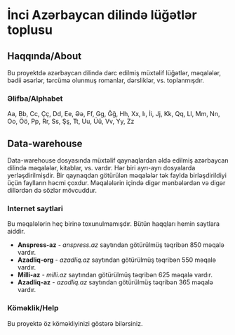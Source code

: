 # İnci Azərbaycan dilində lüğətlər toplusu

## Haqqında/About
Bu proyektdə azərbaycan dilində dərc edilmiş müxtəlif lüğətlər, məqalələr, bədii əsərlər, tərcümə olunmuş romanlar, dərsliklər, vs. toplanmışdır.

### Əlifba/Alphabet
Aa, Bb, Cc, Çç, Dd, Ee, Əə, Ff, Gg, Ğğ, Hh, Xx, Iı, İi, Jj, Kk, Qq, Ll, Mm, Nn, Oo, Öö, Pp, Rr, Ss, Şş, Tt, Uu, Üü, Vv, Yy, Zz

## Data-warehouse
Data-warehouse dosyasında müxtəlif qaynaqlardan əldə edilmiş azərbaycan dilində məqalələr, kitablar, vs. vardır. Hər biri ayrı-ayrı dosyalarda yerləşdirilmişdir. Bir qaynaqdan götürülən məqalələr tək faylda birləşdirildiyi üçün faylların həcmi çoxdur.
Məqalələrin içində digər mənbələrdən və digər dillərdən də sözlər mövcuddur.

### Internet saytlari
Bu məqalələrin heç birinə toxunulmamışdır. Bütün haqqları hemin saytlara aiddir.

- **Anspress-az** - *anspress.az* saytından götürülmüş təqribən 850 məqalə vardır.
- **Azadliq-org** - *azadliq.az* saytından götürülmüş təqribən 550 məqalə vardır.
- **Milli-az** - *milli.az* saytından götürülmüş təqribən 625 məqalə vardır.
- **Azadliq-az** - *azadliq.az* saytından götürülmüş təqribən 365 məqalə vardır.


### Köməklik/Help
Bu proyektə öz köməkliyinizi göstərə bilərsiniz.
